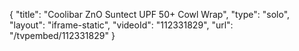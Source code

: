 {
    "title": "Coolibar ZnO Suntect UPF 50+ Cowl Wrap",
    "type": "solo",
    "layout": "iframe-static",
    "videoId": "112331829",
    "url": "\/tvpembed\/112331829"
}
